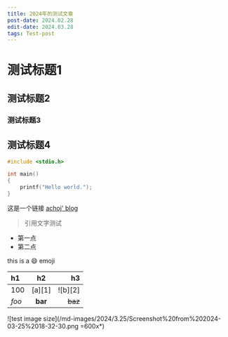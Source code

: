 ```yaml
---
title: 2024年的测试文章
post-date: 2024.02.28
edit-date: 2024.03.28
tags: Test-post
---
```


# 测试标题1

## 测试标题2
### 测试标题3
## 测试标题4

```c
#include <stdio.h>

int main()
{
    printf("Hello world.");
}
```

这是一个链接 [achoj' blog](https://achoj.github.io)

> 引用文字测试

+ 第一点
+ 第二点

this is a :smile: emoji

| h1    |    h2   |      h3 |
|:------|:-------:|--------:|
| 100   | [a][1]  | ![b][2] |
| *foo* | **bar** | ~~baz~~ |

![test image size](/md-images/2024/3.25/Screenshot%20from%202024-03-25%2018-32-30.png =600x*)